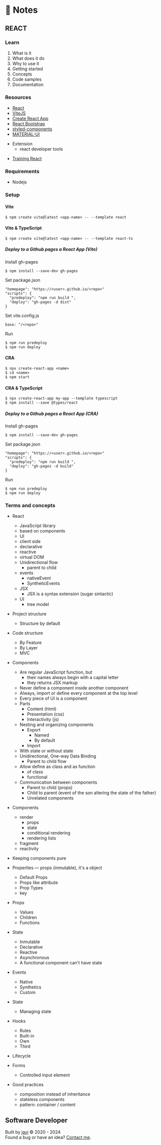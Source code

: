 # :memo: Notes
## REACT
### Learn
1. What is it
2. What does it do
3. Why to use it
4. Getting started
5. Concepts
6. Code samples
7. Documentation
### Resources
- [React](https://react.dev/)
- [ViteJS](https://vitejs.dev/)
- [Create React App](https://create-react-app.dev/)
- [React Bootstrap](https://react-bootstrap.github.io/)
- [styled-components](https://styled-components.com/)
- [MATERIAL-UI](https://material-ui.com/)
* Extension
  - react developer tools
- [Training React](https://github.com/javi0x00/training-react)
### Requirements
- Nodejs
### Setup
#### Vite
```
$ npm create vite@latest <app-name> -- --template react
```
#### Vite & TypeScript
```
$ npm create vite@latest <app-name> -- --template react-ts
```
##### Deploy to a Github pages a React App (Vite)
Install gh-pages
```
$ npm install --save-dev gh-pages
```
Set package.json
```
"homepage": "https://<user>.github.io/<repo>"
"scripts": {
  "predeploy": "npm run build ",
  "deploy": "gh-pages -d dist"
}
```
Set vite.config.js
```
base: "/<repo>"
```
Run
```
$ npm run predeploy
$ npm run deploy
```
#### CRA
```
$ npx create-react-app <name>
$ cd <name>
$ npm start
```
#### CRA & TypeScript
```
$ npx create-react-app my-app --template typescript
$ npm install --save @types/react
```
##### Deploy to a Github pages a React App (CRA)
Install gh-pages
```
$ npm install --save-dev gh-pages
```
Set package.json
```
"homepage": "https://<user>.github.io/<repo>"
"scripts": {
  "predeploy": "npm run build ",
  "deploy": "gh-pages -d build"
}
```
Run
```
$ npm run predeploy
$ npm run deploy
```
### Terms and concepts
* React
  - JavaScript library
  - based on components
  - UI
  - client side
  - declarative
  - reactive
  - virtual DOM
  * Unidirectional flow
    - parent to child
  * events
    - nativeEvent
    - SyntheticEvents
  * JSX
    - JSX is a syntax extension (sugar sintactic)
  * UI
    - tree model

* Project structure
  - Structure by default
* Code structure
  - By Feature
  - By Layer
  - MVC

* Components
  * Are regular JavaScript function, but
    - their names always begin with a capital letter
    - they returns JSX markup
  - Never define a component inside another component
  - Always, import or define every component at the top level
  - Every piece of UI is a component
  * Parts
    - Content (html)
    - Presentation (css)
    - Interactivity (js)
  * Nesting and organizing components
    * Export
      - Named
      - By default
    - Import
  * With state or without state
  * Unidirectional, One-way Data Binding
    - Parent to child flow
  * Allow define as class and as function
    - of class
    - functional
  * Communication between components
    - Parent to child (props)
    - Child to parent (event of the son altering the state of the father)
    - Unrelated components

* Components
  * render
    - props
    - state
    - conditional rendering
    - rendering lists
  - fragment
  - reactivity

- Keeping components pure

* Properties ― props (inmutable), it's a object
  - Default Props
  - Props like attribute
  - Prop Types
  - key
* Props
  - Values
  - Children
  - Functions

* State
  - Inmutable
  - Declarative
  - Reactive
  - Asynchronous
  - A functional component can't have state

* Events
  - Native
  - Synthetics
  - Custom

* State
  - Managing state

* Hooks
  - Rules
  - Built-in
  - Own
  - Third

- Lifecycle

* Forms
  - Controlled input element

* Good practices
  - composition instead of inheritance
  - stateless components
  - pattern: container / content
## Software Developer
Built by [javi](https://github.com/javi0x00/) :copyright: 2020 - 2024  
Found a bug or have an idea? [Contact me](https://www.linkedin.com/in/javi0x00/).
